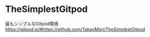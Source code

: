 # TheSimplestGitpod
最もシンプルなGitpod環境
https://gitpod.io/#https://github.com/TakaoMori/TheSimplestGitpod
